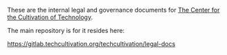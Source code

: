 These are the internal legal and governance documents for [The Center for the Cultivation of Technology][cct].

The main repository is for it resides here:

<https://gitlab.techcultivation.org/techcultivation/legal-docs>

[cct]: https://techcultivation.org/
